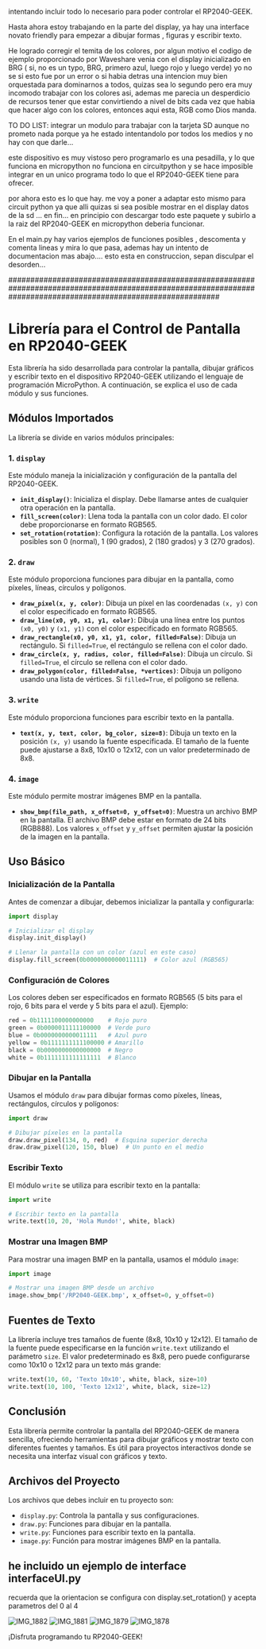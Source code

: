 intentando incluir todo lo necesario para poder controlar el RP2040-GEEK. 

Hasta ahora estoy trabajando en la parte del display, ya hay una interface novato friendly para empezar a dibujar formas , figuras y escribir texto.

He logrado corregir el temita de los colores, por algun motivo el codigo de ejemplo proporcionado por Waveshare venia con el display inicializado en BRG ( si, no es un typo, BRG, primero azul, luego rojo y luego verde) yo no se si esto fue por un error o si habia detras una intencion muy bien orquestada para dominarnos a todos, quizas sea lo segundo pero era muy incomodo trabajar con los colores asi, ademas me parecia un desperdicio de recursos tener que estar convirtiendo a nivel de bits cada vez que habia que hacer algo con los colores, entonces aqui esta, RGB como Dios manda.

TO DO LIST:
integrar un modulo para trabajar con la tarjeta SD aunque no prometo nada porque ya he estado intentandolo por todos los medios y no hay con que darle...

este dispositivo es muy vistoso pero programarlo es una pesadilla, y lo que funciona en micropython no funciona en circuitpython y se hace imposible integrar en un unico programa todo lo que el RP2040-GEEK tiene para ofrecer.

por ahora esto es lo que hay. 
me voy a poner a adaptar esto mismo para circuit python ya que alli quizas si sea posible mostrar en el display datos de la sd ... en fin...
en principio con descargar todo este paquete y subirlo a la raiz del RP2040-GEEK en micropython deberia funcionar.

En el main.py hay varios ejemplos de funciones posibles , descomenta y comenta lineas y mira lo que pasa, ademas hay un intento de documentacion mas abajo.... 
esto esta en construccion, sepan disculpar el desorden...

################################################################################################################################################################


# Librería para el Control de Pantalla en RP2040-GEEK

Esta librería ha sido desarrollada para controlar la pantalla, dibujar gráficos y escribir texto en el dispositivo RP2040-GEEK utilizando el lenguaje de programación MicroPython. A continuación, se explica el uso de cada módulo y sus funciones.

## Módulos Importados
La librería se divide en varios módulos principales:

### 1. `display`
Este módulo maneja la inicialización y configuración de la pantalla del RP2040-GEEK.

- **`init_display()`**: Inicializa el display. Debe llamarse antes de cualquier otra operación en la pantalla.
- **`fill_screen(color)`**: Llena toda la pantalla con un color dado. El color debe proporcionarse en formato RGB565.
- **`set_rotation(rotation)`**: Configura la rotación de la pantalla. Los valores posibles son 0 (normal), 1 (90 grados), 2 (180 grados) y 3 (270 grados).

### 2. `draw`
Este módulo proporciona funciones para dibujar en la pantalla, como píxeles, líneas, círculos y polígonos.

- **`draw_pixel(x, y, color)`**: Dibuja un píxel en las coordenadas `(x, y)` con el color especificado en formato RGB565.
- **`draw_line(x0, y0, x1, y1, color)`**: Dibuja una línea entre los puntos `(x0, y0)` y `(x1, y1)` con el color especificado en formato RGB565.
- **`draw_rectangle(x0, y0, x1, y1, color, filled=False)`**: Dibuja un rectángulo. Si `filled=True`, el rectángulo se rellena con el color dado.
- **`draw_circle(x, y, radius, color, filled=False)`**: Dibuja un círculo. Si `filled=True`, el círculo se rellena con el color dado.
- **`draw_polygon(color, filled=False, *vertices)`**: Dibuja un polígono usando una lista de vértices. Si `filled=True`, el polígono se rellena.

### 3. `write`
Este módulo proporciona funciones para escribir texto en la pantalla.

- **`text(x, y, text, color, bg_color, size=8)`**: Dibuja un texto en la posición `(x, y)` usando la fuente especificada. El tamaño de la fuente puede ajustarse a 8x8, 10x10 o 12x12, con un valor predeterminado de 8x8.

### 4. `image`
Este módulo permite mostrar imágenes BMP en la pantalla.

- **`show_bmp(file_path, x_offset=0, y_offset=0)`**: Muestra un archivo BMP en la pantalla. El archivo BMP debe estar en formato de 24 bits (RGB888). Los valores `x_offset` y `y_offset` permiten ajustar la posición de la imagen en la pantalla.

## Uso Básico
### Inicialización de la Pantalla
Antes de comenzar a dibujar, debemos inicializar la pantalla y configurarla:
```python
import display

# Inicializar el display
display.init_display()

# Llenar la pantalla con un color (azul en este caso)
display.fill_screen(0b0000000000011111)  # Color azul (RGB565)
```

### Configuración de Colores
Los colores deben ser especificados en formato RGB565 (5 bits para el rojo, 6 bits para el verde y 5 bits para el azul). Ejemplo:
```python
red = 0b1111100000000000    # Rojo puro
green = 0b0000011111100000  # Verde puro
blue = 0b0000000000011111   # Azul puro
yellow = 0b1111111111100000 # Amarillo
black = 0b0000000000000000  # Negro
white = 0b1111111111111111  # Blanco
```

### Dibujar en la Pantalla
Usamos el módulo `draw` para dibujar formas como píxeles, líneas, rectángulos, círculos y polígonos:
```python
import draw

# Dibujar píxeles en la pantalla
draw.draw_pixel(134, 0, red)  # Esquina superior derecha
draw.draw_pixel(120, 150, blue)  # Un punto en el medio
```

### Escribir Texto
El módulo `write` se utiliza para escribir texto en la pantalla:
```python
import write

# Escribir texto en la pantalla
write.text(10, 20, 'Hola Mundo!', white, black)
```

### Mostrar una Imagen BMP
Para mostrar una imagen BMP en la pantalla, usamos el módulo `image`:
```python
import image

# Mostrar una imagen BMP desde un archivo
image.show_bmp('/RP2040-GEEK.bmp', x_offset=0, y_offset=0)
```

## Fuentes de Texto
La librería incluye tres tamaños de fuente (8x8, 10x10 y 12x12). El tamaño de la fuente puede especificarse en la función `write.text` utilizando el parámetro `size`. El valor predeterminado es 8x8, pero puede configurarse como 10x10 o 12x12 para un texto más grande:
```python
write.text(10, 60, 'Texto 10x10', white, black, size=10)
write.text(10, 100, 'Texto 12x12', white, black, size=12)
```

## Conclusión
Esta librería permite controlar la pantalla del RP2040-GEEK de manera sencilla, ofreciendo herramientas para dibujar gráficos y mostrar texto con diferentes fuentes y tamaños. Es útil para proyectos interactivos donde se necesita una interfaz visual con gráficos y texto.

## Archivos del Proyecto
Los archivos que debes incluir en tu proyecto son:
- `display.py`: Controla la pantalla y sus configuraciones.
- `draw.py`: Funciones para dibujar en la pantalla.
- `write.py`: Funciones para escribir texto en la pantalla.
- `image.py`: Función para mostrar imágenes BMP en la pantalla.


## he incluido un ejemplo de interface interfaceUI.py


recuerda que la orientacion se configura con display.set_rotation() y acepta parametros del 0 al 4 



![IMG_1882](https://github.com/user-attachments/assets/df68ff27-4022-4d0e-901a-21abf9b9b07e)
![IMG_1881](https://github.com/user-attachments/assets/cd6c3893-b11c-4a10-a58c-c938ec3d052f)
![IMG_1879](https://github.com/user-attachments/assets/e176c2e7-3a4a-4ce4-924d-26effd9efd2a)
![IMG_1878](https://github.com/user-attachments/assets/de036cd3-ae57-4a32-ad78-3d5947d1dcdc)




¡Disfruta programando tu RP2040-GEEK!


